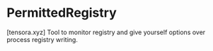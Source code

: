 # PermittedRegistry
[tensora.xyz] Tool to monitor registry and give yourself options over process registry writing. 
